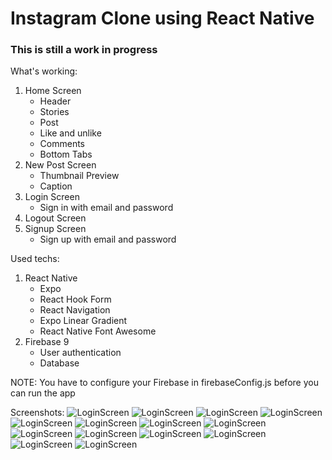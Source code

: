 # Instagram Clone using React Native

### This is still a work in progress

What's working:

  1. Home Screen
     - Header
     - Stories
     - Post
     - Like and unlike
     - Comments
     - Bottom Tabs
  2. New Post Screen
     - Thumbnail Preview
     - Caption
  3. Login Screen
     - Sign in with email and password
  4. Logout Screen
  5. Signup Screen
     - Sign up with email and password

Used techs:
  1. React Native
     - Expo
     - React Hook Form
     - React Navigation
     - Expo Linear Gradient
     - React Native Font Awesome
  2. Firebase 9
     - User authentication
     - Database

NOTE: You have to configure your Firebase in firebaseConfig.js before you can run the app

Screenshots:
![LoginScreen](./screenshots/1.png)
![LoginScreen](./screenshots/2.png)
![LoginScreen](./screenshots/3.png)
![LoginScreen](./screenshots/4.png)
![LoginScreen](./screenshots/5.png)
![LoginScreen](./screenshots/6.png)
![LoginScreen](./screenshots/7.png)
![LoginScreen](./screenshots/8.png)
![LoginScreen](./screenshots/9.png)
![LoginScreen](./screenshots/10.png)
![LoginScreen](./screenshots/11.png)
![LoginScreen](./screenshots/12.png)
![LoginScreen](./screenshots/13.png)
![LoginScreen](./screenshots/14.png)
